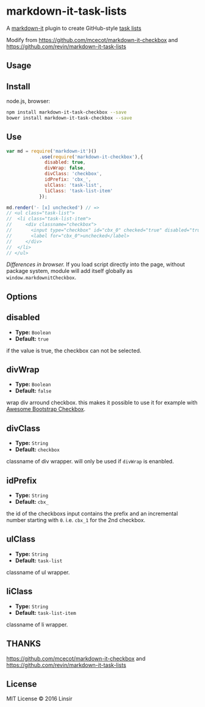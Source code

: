 # markdown-it-task-lists

A [markdown-it](https://www.npmjs.com/package/markdown-it) plugin to create GitHub-style [task lists](https://github.com/blog/1825-task-lists-in-all-markdown-documents)

Modify from <https://github.com/mcecot/markdown-it-checkbox> and <https://github.com/revin/markdown-it-task-lists>


## Usage

## Install

node.js, browser:

```bash
npm install markdown-it-task-checkbox --save
bower install markdown-it-task-checkbox --save
```

## Use

```js
var md = require('markdown-it')()
            .use(require('markdown-it-checkbox'),{
              disabled: true,
              divWrap: false,
              divClass: 'checkbox',
              idPrefix: 'cbx_',
              ulClass: 'task-list',
              liClass: 'task-list-item'
            });

md.render('- [x] unchecked') // =>
// <ul class="task-list">
//  <li class="task-list-item">
//     <div classname="checkbox">
//       <input type="checkbox" id="cbx_0" checked="true" disabled="true">
//       <label for="cbx_0">unchecked</label>
//     </div>
//  </li>
// </ul>
```

_Differences in browser._ If you load script directly into the page, without
package system, module will add itself globally as `window.markdownitCheckbox`.

## Options


## disabled

* **Type:** `Boolean`
* **Default:** `true`

if the value is true, the checkbox can not be selected.

## divWrap

* **Type:** `Boolean`
* **Default:** `false`

wrap div arround checkbox. this makes it possible to use it for example with [Awesome Bootstrap Checkbox](https://github.com/flatlogic/awesome-bootstrap-checkbox/).

## divClass

* **Type:** `String`
* **Default:** `checkbox`

classname of div wrapper. will only be used if `divWrap` is enanbled.

## idPrefix

* **Type:** `String`
* **Default:** `cbx_`

the id of the checkboxs input contains the prefix and an incremental number starting with `0`. i.e. `cbx_1` for the 2nd checkbox.

## ulClass

* **Type:** `String`
* **Default:** `task-list`

classname of ul wrapper.

## liClass

* **Type:** `String`
* **Default:** `task-list-item`

classname of li wrapper.

## THANKS

<https://github.com/mcecot/markdown-it-checkbox> and <https://github.com/revin/markdown-it-task-lists>

## License

MIT License © 2016 Linsir